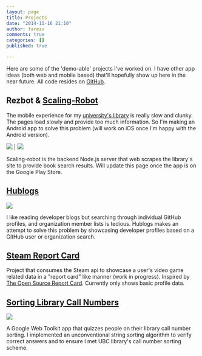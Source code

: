 ```yaml
---
layout: page
title: Projects
date: "2014-11-16 21:10"
author: farezv
comments: true
categories: []
published: true

---
```


Here are some of the 'demo-able' projects I've worked on. I have other app ideas (both web and mobile based) that'll hopefully show up here in the near future. All code resides on [GitHub](http://github.com/farezv).

## Rezbot & [Scaling-Robot](http://github.com/farezv/scaling-robot)

The mobile experience for my [university's library](http://library.ubc.ca) is really slow and clunky. The pages load slowly and provide too much information. So I'm making an Android app to solve this problem (will work on iOS once I'm happy with the Android version). 


![](https://s3-us-west-2.amazonaws.com/farezcablog/img/bookSearch_v0.3.png) |   ![](https://s3-us-west-2.amazonaws.com/farezcablog/img/bookResults_v0.3.png)

Scaling-robot is the backend Node.js server that web scrapes the library's site to provide book search results. Will update this page once the app is on the Google Play Store.

## [Hublogs](http://hublogs.farezv.com)

[![](https://farezca.files.wordpress.com/2014/10/2t-e1416689086555.png)](http://hublogs.farezv.com)

I like reading developer blogs but searching through individual GitHub profiles, and organization member lists is tedious. Hublogs makes an attempt to solve this problem by showcasing developer profiles based on a GitHub user or organization search.

## [Steam Report Card](http://steamrc.herokuapp.com)

Project that consumes the Steam api to showcase a user's video game related data in a "report card" like manner (work in progress). Inspired by [The Open Source Report Card](http://osrc.dfm.io). Currently only shows basic profile data.

## [Sorting Library Call Numbers](http://sortsomething.appspot.com)

[![](https://s3-us-west-2.amazonaws.com/farezcablog/img/SLCNgreen.png)](http://sortsomething.appspot.com)

A Google Web Toolkit app that quizzes people on their library call number sorting. I implemented an unconventional string sorting algorithm to verify correct answers and to ensure I met UBC library's call number sorting scheme.